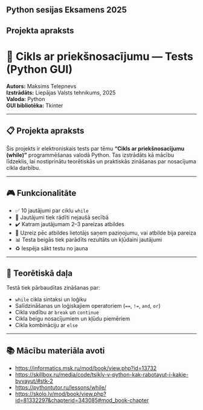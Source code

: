 ## Python sesijas Eksamens 2025

## Projekta apraksts
# 🧪 Cikls ar priekšnosacījumu — Tests (Python GUI)

**Autors:** Maksims Telepnevs  
**Izstrādāts:** Liepājas Valsts tehnikums, 2025  
**Valoda:** Python  
**GUI bibliotēka:** Tkinter

---

## 📋 Projekta apraksts

Šis projekts ir elektroniskais tests par tēmu **“Cikls ar priekšnosacījumu (while)”** programmēšanas valodā Python. Tas izstrādāts kā mācību līdzeklis, lai nostiprinātu teorētiskās un praktiskās zināšanas par nosacījuma cikla darbību.

---

## 🎮 Funkcionalitāte

- ✅ 10 jautājumi par ciklu `while`
- 🔀 Jautājumi tiek rādīti nejaušā secībā
- ✔️ Katram jautājumam 2–3 pareizas atbildes
- 📩 Uzreiz pēc atbildes lietotājs saņem paziņojumu, vai atbilde bija pareiza
- 📊 Testa beigās tiek parādīts rezultāts un kļūdaini jautājumi
- ♻️ Iespēja sākt testu no jauna

---

## 🧠 Teorētiskā daļa

Testā tiek pārbaudītas zināšanas par:
- `while` cikla sintaksi un loģiku
- Salīdzināšanas un loģiskajiem operatoriem (`==`, `!=`, `and`, `or`)
- Cikla vadību ar `break` un `continue`
- Cikla beigu nosacījumiem un kļūdu piemēriem
- Cikla kombināciju ar `else`

---

## 📚 Mācību materiāla avoti

- https://informatics.msk.ru/mod/book/view.php?id=13732
- https://skillbox.ru/media/code/tsikly-v-python-kak-rabotayut-i-kakie-byvayut/#stk-2
- https://pythontutor.ru/lessons/while/
- https://skolo.lv/mod/book/view.php?id=81332297&chapterid=343085#mod_book-chapter

